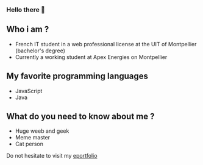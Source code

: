 ### Hello there 👋

## Who i am ?
- French IT student in a web professional license at the UIT of Montpellier (bachelor's degree)
- Currently a working student at Apex Energies on Montpellier

## My favorite programming languages
- JavaScript
- Java

## What do you need to know about me ?
- Huge weeb and geek
- Meme master
- Cat person 

Do not hesitate to visit my [eportfolio](https://alexandre-bousquet.github.io/)
